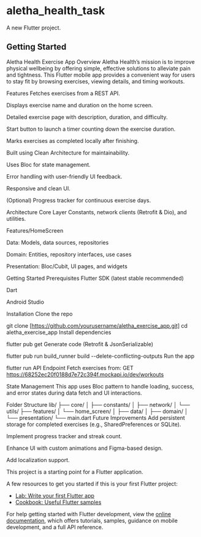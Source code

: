 # aletha_health_task

A new Flutter project.

## Getting Started

Aletha Health Exercise App
Overview
Aletha Health’s mission is to improve physical wellbeing by offering simple, effective solutions to alleviate pain and tightness.
This Flutter mobile app provides a convenient way for users to stay fit by browsing exercises, viewing details, and timing workouts.

Features
Fetches exercises from a REST API.

Displays exercise name and duration on the home screen.

Detailed exercise page with description, duration, and difficulty.

Start button to launch a timer counting down the exercise duration.

Marks exercises as completed locally after finishing.

Built using Clean Architecture for maintainability.

Uses Bloc for state management.

Error handling with user-friendly UI feedback.

Responsive and clean UI.

(Optional) Progress tracker for continuous exercise days.

Architecture
Core Layer
Constants, network clients (Retrofit & Dio), and utilities.

Features/HomeScreen

Data: Models, data sources, repositories

Domain: Entities, repository interfaces, use cases

Presentation: Bloc/Cubit, UI pages, and widgets

Getting Started
Prerequisites
Flutter SDK (latest stable recommended)

Dart

Android Studio

Installation
Clone the repo


git clone [https://github.com/yourusername/aletha_exercise_app.git]
cd aletha_exercise_app
Install dependencies


flutter pub get
Generate code (Retrofit & JsonSerializable)


flutter pub run build_runner build --delete-conflicting-outputs
Run the app


flutter run
API Endpoint
Fetch exercises from:
GET https://68252ec20f0188d7e72c394f.mockapi.io/dev/workouts

State Management
This app uses Bloc pattern to handle loading, success, and error states during data fetch and UI interactions.

Folder Structure
lib/
├── core/
│    ├── constants/
│    ├── network/
│    └── utils/
├── features/
│    └── home_screen/
│         ├── data/
│         ├── domain/
│         └── presentation/
└── main.dart
Future Improvements
Add persistent storage for completed exercises (e.g., SharedPreferences or SQLite).

Implement progress tracker and streak count.

Enhance UI with custom animations and Figma-based design.

Add localization support.



This project is a starting point for a Flutter application.

A few resources to get you started if this is your first Flutter project:

- [Lab: Write your first Flutter app](https://docs.flutter.dev/get-started/codelab)
- [Cookbook: Useful Flutter samples](https://docs.flutter.dev/cookbook)

For help getting started with Flutter development, view the
[online documentation](https://docs.flutter.dev/), which offers tutorials,
samples, guidance on mobile development, and a full API reference.
